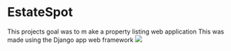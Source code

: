 # EstateSpot
This projects goal was to m ake a property listing web application
This was made using the Django app web framework
<img src="app framework.png">

